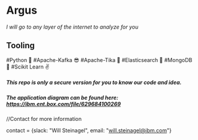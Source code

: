 # Argus 

_I will go to any layer of the internet to analyze for you_

## Tooling

#Python :nail_care:
#Apache-Kafka :sunglasses:
#Apache-Tika :dancer:
#Elasticsearch :metal:
#MongoDB :muscle:
#Scikit Learn :v:


##### This repo is only a secure version for you to know our code and idea.

##### The application diagram can be found here: https://ibm.ent.box.com/file/629684100269

//Contact for more information

contact = {slack: "Will Steinagel", email: "will.steinagel@ibm.com"}
